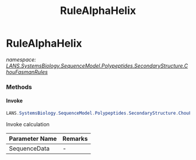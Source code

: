 ﻿---
title: RuleAlphaHelix
---

# RuleAlphaHelix
_namespace: [LANS.SystemsBiology.SequenceModel.Polypeptides.SecondaryStructure.ChouFasmanRules](N-LANS.SystemsBiology.SequenceModel.Polypeptides.SecondaryStructure.ChouFasmanRules.html)_





### Methods

#### Invoke
```csharp
LANS.SystemsBiology.SequenceModel.Polypeptides.SecondaryStructure.ChouFasmanRules.RuleAlphaHelix.Invoke(LANS.SystemsBiology.SequenceModel.Polypeptides.SecondaryStructure.AminoAcid[])
```
Invoke calculation

|Parameter Name|Remarks|
|--------------|-------|
|SequenceData|-|



